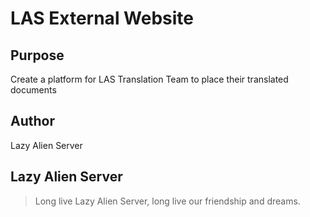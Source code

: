 # LAS External Website

## Purpose
Create a platform for LAS Translation Team to place their translated documents

## Author
Lazy Alien Server


## Lazy Alien Server
> Long live Lazy Alien Server, long live our friendship and dreams.